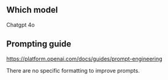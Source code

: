 ## Which model
Chatgpt 4o

## Prompting guide
https://platform.openai.com/docs/guides/prompt-engineering

There are no specific formatting to improve prompts.

